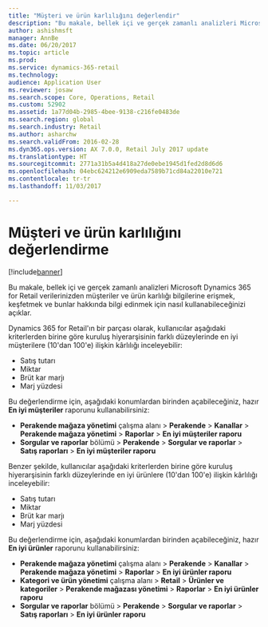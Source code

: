 ```yaml
---
title: "Müşteri ve ürün karlılığını değerlendir"
description: "Bu makale, bellek içi ve gerçek zamanlı analizleri Microsoft Dynamics 365 for Retail verilerinizden müşteriler ve ürün karlılığı bilgilerine erişmek, keşfetmek ve bunlar hakkında bilgi edinmek için nasıl kullanabileceğinizi açıklar."
author: ashishmsft
manager: AnnBe
ms.date: 06/20/2017
ms.topic: article
ms.prod: 
ms.service: dynamics-365-retail
ms.technology: 
audience: Application User
ms.reviewer: josaw
ms.search.scope: Core, Operations, Retail
ms.custom: 52902
ms.assetid: 1a77d04b-2985-4bee-9138-c216fe0483de
ms.search.region: global
ms.search.industry: Retail
ms.author: asharchw
ms.search.validFrom: 2016-02-28
ms.dyn365.ops.version: AX 7.0.0, Retail July 2017 update
ms.translationtype: HT
ms.sourcegitcommit: 2771a31b5a4d418a27de0ebe1945d1fed2d8d6d6
ms.openlocfilehash: 04ebc624212e6909eda7589b71cd84a22010e721
ms.contentlocale: tr-tr
ms.lasthandoff: 11/03/2017

---
```


# <a name="assess-customer-and-product-profitability"></a>Müşteri ve ürün karlılığını değerlendirme

[!include[banner](includes/banner.md)]


Bu makale, bellek içi ve gerçek zamanlı analizleri Microsoft Dynamics 365 for Retail verilerinizden müşteriler ve ürün karlılığı bilgilerine erişmek, keşfetmek ve bunlar hakkında bilgi edinmek için nasıl kullanabileceğinizi açıklar. 

Dynamics 365 for Retail'ın bir parçası olarak, kullanıcılar aşağıdaki kriterlerden birine göre kuruluş hiyerarşisinin farklı düzeylerinde en iyi müşterilere (10'dan 100'e) ilişkin kârlılığı inceleyebilir:

-   Satış tutarı
-   Miktar
-   Brüt kar marjı
-   Marj yüzdesi

Bu değerlendirme için, aşağıdaki konumlardan birinden açabileceğiniz, hazır **En iyi müşteriler** raporunu kullanabilirsiniz:

-   **Perakende mağaza yönetimi** çalışma alanı &gt; **Perakende** &gt; **Kanallar** &gt; **Perakende mağaza yönetimi** &gt; **Raporlar** &gt; **En iyi müşteriler raporu**
-   **Sorgular ve raporlar** bölümü &gt; **Perakende** &gt; **Sorgular ve raporlar** &gt; **Satış raporları** &gt; **En iyi müşteriler raporu**

Benzer şekilde, kullanıcılar aşağıdaki kriterlerden birine göre kuruluş hiyerarşisinin farklı düzeylerinde en iyi ürünlere (10'dan 100'e) ilişkin kârlılığı inceleyebilir:

-   Satış tutarı
-   Miktar
-   Brüt kar marjı
-   Marj yüzdesi

Bu değerlendirme için, aşağıdaki konumlardan birinden açabileceğiniz, hazır **En iyi ürünler** raporunu kullanabilirsiniz:

-   **Perakende mağaza yönetimi** çalışma alanı &gt; **Perakende** &gt; **Kanallar** &gt; **Perakende mağaza yönetimi** &gt; **Raporlar** &gt; **En iyi ürünler raporu**
-   **Kategori ve ürün yönetimi** çalışma alanı &gt; **Retail** &gt; **Ürünler ve kategoriler** &gt; **Perakende mağazası yönetimi** &gt; **Raporlar** &gt; **En iyi ürünler raporu**
-   **Sorgular ve raporlar** bölümü &gt; **Perakende** &gt; **Sorgular ve raporlar** &gt; **Satış raporları** &gt; **En iyi ürünler raporu**




